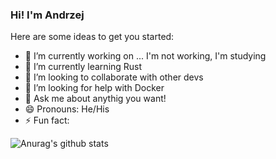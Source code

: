 ### Hi! I'm Andrzej 

Here are some ideas to get you started:

- 🔭 I’m currently working on ... I'm not working, I'm studying
- 🌱 I’m currently learning Rust
- 👯 I’m looking to collaborate with other devs
- 🤔 I’m looking for help with Docker
- 💬 Ask me about anythig you want!
- 😄 Pronouns: He/His
- ⚡ Fun fact: 

![Anurag's github stats](https://github-readme-stats.vercel.app/api?username=11jolek11&show_icons=true)
